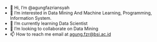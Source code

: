 - 👋 Hi, I’m @agungfazriansyah
- 👀 I’m interested in Data Mining And Machine Learning, Programming, Information System.
- 🌱 I’m currently learning Data Scientist
- 💞️ I’m looking to collaborate on Data Mining
- 📫 How to reach me email at agung.fzr@bsi.ac.id 

<!---
MasAgung15/MasAgung15 is a ✨ special ✨ repository because its `README.md` (this file) appears on your GitHub profile.
You can click the Preview link to take a look at your changes.
--->
